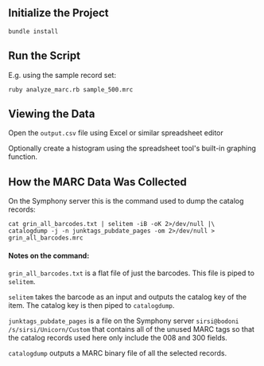## Initialize the Project
```apple js
bundle install
```
## Run the Script
E.g. using the sample record set:
```apple js
ruby analyze_marc.rb sample_500.mrc
```

## Viewing the Data
Open the `output.csv` file using Excel or similar spreadsheet editor

Optionally create a histogram using the spreadsheet tool's built-in graphing function.

## How the MARC Data Was Collected
On the Symphony server this is the command used to dump the catalog records:
```apple js
cat grin_all_barcodes.txt | selitem -iB -oK 2>/dev/null |\
catalogdump -j -n junktags_pubdate_pages -om 2>/dev/null > grin_all_barcodes.mrc
```

#### Notes on the command: 
`grin_all_barcodes.txt` is a flat file of just the barcodes. This file is piped to `selitem`.

`selitem` takes the barcode as an input and outputs the catalog key of the item. The catalog key is then 
piped to `catalogdump`.
 
`junktags_pubdate_pages` is a file on the Symphony server `sirsi@bodoni /s/sirsi/Unicorn/Custom` that
contains all of the unused MARC tags so that the catalog records used here only include the 008 and 300 fields. 

`catalogdump` outputs a MARC binary file of all the selected records. 
